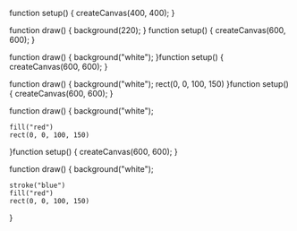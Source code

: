 function setup() {
  createCanvas(400, 400);
}

function draw() {
  background(220);
}
function setup() {
  createCanvas(600, 600);
}

function draw() {
  background("white");
}function setup() {
  createCanvas(600, 600);
}

function draw() {
  background("white");
    rect(0, 0, 100, 150)
}function setup() {
  createCanvas(600, 600);
}

function draw() {
  background("white");

    fill("red")
    rect(0, 0, 100, 150)
}function setup() {
  createCanvas(600, 600);
}

function draw() {
  background("white");

    stroke("blue")
    fill("red")
    rect(0, 0, 100, 150)
}
